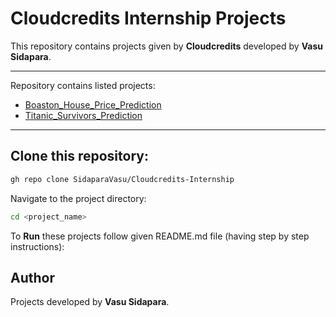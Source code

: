 # Cloudcredits Internship Projects

This repository contains projects given by **Cloudcredits** developed by **Vasu Sidapara**.

---

Repository contains listed projects:

- [Boaston_House_Price_Prediction](./Boaston_House_Price_Prediction)
- [Titanic_Survivors_Prediction](./Titanic_Survivors_Prediction)

---

## Clone this repository:

```bash
gh repo clone SidaparaVasu/Cloudcredits-Internship
```

Navigate to the project directory:

```bash
cd <project_name>
```

To **Run** these projects follow given README.md file (having step by step instructions):

## Author

Projects developed by **Vasu Sidapara**.
